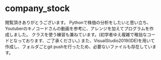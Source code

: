 # company_stock
閲覧頂きありがとうございます。
Pythonで株価の分析をしたいと思い立ち、Youtuberのキノコードさんの動画を参考に、アレンジを加えてプログラムを作成しました。
クラスを使う練習も兼ねています。(初学者ゆえ複雑で稚拙なコードとなっております、ご了承ください。)
また、VisualStudio2019(IDE)を用いて作成し、フォルダごとgit pushを行ったため、必要ないファイルも存在しています。
